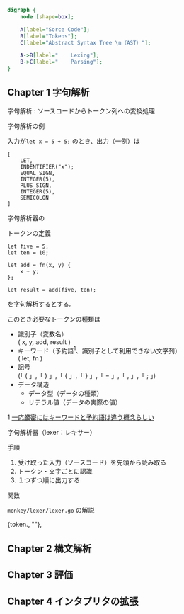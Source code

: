 
```dot
digraph {
    node [shape=box];

    A[label="Sorce Code"];
    B[label="Tokens"];
    C[label="Abstract Syntax Tree \n（AST）"];

    A->B[label="    Lexing"];
    B->C[label="    Parsing"];
}
```

## Chapter 1 字句解析

字句解析
: ソースコードからトークン列への変換処理


字句解析の例

入力が`let x = 5 + 5;` のとき、出力（一例）は
```
[
    LET,
    INDENTIFIER("x");
    EQUAL_SIGN,
    INTEGER(5),
    PLUS_SIGN,
    INTEGER(5),
    SEMICOLON
]
```

字句解析器の


トークンの定義

```
let five = 5;
let ten = 10;

let add = fn(x, y) {
    x + y;
};

let result = add(five, ten);
```
を字句解析するとする。

このとき必要なトークンの種類は
- 識別子（変数名）<br>
    ( x, y, add, result )
- キーワード（予約語$^1$、識別子として利用できない文字列）<br>
    ( let, fn )
- 記号<br>
    (「 ( 」,「 ) 」,「 { 」,「 } 」,「 = 」,「 , 」,「 ; 」)
- データ構造
    - データ型（データの種類）
    - リテラル値（データの実際の値）

1 [一応厳密にはキーワードと予約語は違う概念らしい](https://ja.wikipedia.org/wiki/予約語)




字句解析器（lexer：レキサー）

手順
1. 受け取った入力（ソースコード）を先頭から読み取る
2. トークン・文字ごとに認識
3. １つずつ順に出力する


関数

`monkey/lexer/lexer.go` の解説


{token., ""},


## Chapter 2 構文解析


## Chapter 3 評価


## Chapter 4 インタプリタの拡張


